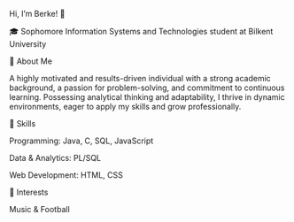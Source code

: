 Hi, I’m Berke! 👋

🎓 Sophomore Information Systems and Technologies student at Bilkent University

🔹 About Me

A highly motivated and results-driven individual with a strong academic background, a passion for problem-solving, and commitment to continuous learning. Possessing analytical thinking and adaptability, I thrive in dynamic environments, eager to apply my skills and grow professionally.

🔹 Skills

Programming: Java, C, SQL, JavaScript

Data & Analytics: PL/SQL

Web Development: HTML, CSS

🔹 Interests

Music & Football
